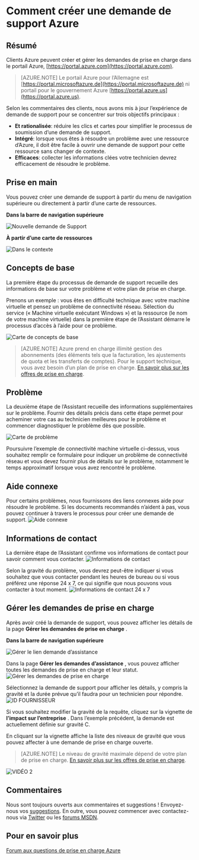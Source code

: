<properties
     pageTitle="Comment créer une demande de support Azure | Microsoft Azure"
     description="Comment créer une demande de support Azure."
     services="Azure Supportability"
     documentationCenter=""
     authors="ganganarayanan"
     manager="scotthit"
     editor=""/>

<tags
     ms.service="azure-supportability"
     ms.workload="na"
     ms.tgt_pltfrm="na"
     ms.devlang="na"
     ms.topic="article"
     ms.date="10/25/2016"
     ms.author="gangan"/>

# <a name="how-to-create-an-azure-support-request"></a>Comment créer une demande de support Azure

## <a name="summary"></a>Résumé
Clients Azure peuvent créer et gérer les demandes de prise en charge dans le portail Azure, [https://portal.azure.com](https://portal.azure.com).
>[AZURE.NOTE] Le portail Azure pour l’Allemagne est [https://portal.microsoftazure.de](https://portal.microsoftazure.de) ni portail pour le gouvernement Azure [https://portal.azure.us](https://portal.azure.us).

Selon les commentaires des clients, nous avons mis à jour l’expérience de demande de support pour se concentrer sur trois objectifs principaux :

- **Et rationalisée**: réduire les clics et cartes pour simplifier le processus de soumission d’une demande de support.
- **Intégré**: lorsque vous êtes à résoudre un problème avec une ressource d’Azure, il doit être facile à ouvrir une demande de support pour cette ressource sans changer de contexte.
- **Efficaces**: collecter les informations clées votre technicien devrez efficacement de résoudre le problème.

## <a name="getting-started"></a>Prise en main
Vous pouvez créer une demande de support à partir du menu de navigation supérieure ou directement à partir d’une carte de ressources.

**Dans la barre de navigation supérieure**

![Nouvelle demande de Support](./media/how-to-create-azure-support-request/NewSupportRequest.png)

**À partir d’une carte de ressources**

![Dans le contexte](./media/how-to-create-azure-support-request/Incontext.png)

## <a name="basics"></a>Concepts de base
La première étape du processus de demande de support recueille des informations de base sur votre problème et votre plan de prise en charge.

Prenons un exemple : vous êtes en difficulté technique avec votre machine virtuelle et pensez un problème de connectivité réseau.
Sélection du service (« Machine virtuelle exécutant Windows ») et la ressource (le nom de votre machine virtuelle) dans la première étape de l’Assistant démarre le processus d’accès à l’aide pour ce problème.

![Carte de concepts de base](./media/how-to-create-azure-support-request/Basics.png)

>[AZURE.NOTE] Azure prend en charge illimité gestion des abonnements (des éléments tels que la facturation, les ajustements de quota et les transferts de comptes). Pour le support technique, vous avez besoin d’un plan de prise en charge. [En savoir plus sur les offres de prise en charge](https://azure.microsoft.com/support/plans).

## <a name="problem"></a>Problème
La deuxième étape de l’Assistant recueille des informations supplémentaires sur le problème. Fournir des détails précis dans cette étape permet pour acheminer votre cas au technicien meilleures pour le problème et commencer diagnostiquer le problème dès que possible.

![Carte de problème](./media/how-to-create-azure-support-request/Problem.png)

Poursuivre l’exemple de connectivité machine virtuelle ci-dessus, vous souhaitez remplir ce formulaire pour indiquer un problème de connectivité réseau et vous devez fournir plus de détails sur le problème, notamment le temps approximatif lorsque vous avez rencontré le problème.

## <a name="related-help"></a>Aide connexe
Pour certains problèmes, nous fournissons des liens connexes aide pour résoudre le problème. Si les documents recommandés n’aident à pas, vous pouvez continuer à travers le processus pour créer une demande de support.
![Aide connexe](./media/how-to-create-azure-support-request/RelatedHelp.png)

## <a name="contact-information"></a>Informations de contact
La dernière étape de l’Assistant confirme vos informations de contact pour savoir comment vous contacter.
![Informations de contact](./media/how-to-create-azure-support-request/ContactInformation.png)

Selon la gravité du problème, vous devrez peut-être indiquer si vous souhaitez que vous contacter pendant les heures de bureau ou si vous préférez une réponse 24 x 7, ce qui signifie que nous pouvons vous contacter à tout moment.
![Informations de contact 24 x 7](./media/how-to-create-azure-support-request/ContactInformation-2.png)

## <a name="manage-support-requests"></a>Gérer les demandes de prise en charge
Après avoir créé la demande de support, vous pouvez afficher les détails de la page **Gérer les demandes de prise en charge** .

**Dans la barre de navigation supérieure**

![Gérer le lien demande d’assistance](./media/how-to-create-azure-support-request/ManageSupportRequest-link.png)

Dans la page **Gérer les demandes d’assistance** , vous pouvez afficher toutes les demandes de prise en charge et leur statut.
![Gérer les demandes de prise en charge](./media/how-to-create-azure-support-request/ManageSupportRequest.png)

Sélectionnez la demande de support pour afficher les détails, y compris la gravité et la durée prévue qu’il faudra pour un technicien pour répondre.
![ID FOURNISSEUR](./media/how-to-create-azure-support-request/VID.png)

Si vous souhaitez modifier la gravité de la requête, cliquez sur la vignette de **l’impact sur l’entreprise** . Dans l’exemple précédent, la demande est actuellement définie sur gravité C.

En cliquant sur la vignette affiche la liste des niveaux de gravité que vous pouvez affecter à une demande de prise en charge ouverte.

>[AZURE.NOTE] Le niveau de gravité maximale dépend de votre plan de prise en charge. [En savoir plus sur les offres de prise en charge](https://azure.microsoft.com/support/plans).

![VIDÉO 2](./media/how-to-create-azure-support-request/VID-2.png)

## <a name="feedback"></a>Commentaires
Nous sont toujours ouverts aux commentaires et suggestions ! Envoyez-nous vos [suggestions](https://feedback.azure.com/forums/266794-support-feedback). En outre, vous pouvez commencer avec contactez-nous via [Twitter](https://twitter.com/azuresupport) ou les [forums MSDN](https://social.msdn.microsoft.com/Forums/azure).

## <a name="learn-more"></a>Pour en savoir plus
[Forum aux questions de prise en charge Azure](https://azure.microsoft.com/support/faq)
